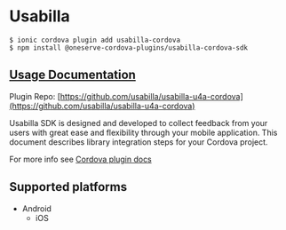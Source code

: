 # Usabilla

```
$ ionic cordova plugin add usabilla-cordova
$ npm install @oneserve-cordova-plugins/usabilla-cordova-sdk
```

## [Usage Documentation](https://oneserve.gitbook.io/oneserve-cordova-plugins/plugins/usabilla-cordova-sdk/)

Plugin Repo: [https://github.com/usabilla/usabilla-u4a-cordova](https://github.com/usabilla/usabilla-u4a-cordova)

Usabilla SDK is designed and developed to collect feedback from your users with great ease and flexibility through your mobile application.
This document describes library integration steps for your Cordova project.

For more info see [Cordova plugin docs](https://github.com/usabilla/usabilla-u4a-cordova)

## Supported platforms

- Android
  - iOS
  


